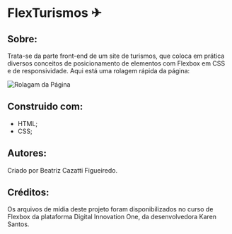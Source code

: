# FlexTurismos ✈

## Sobre:
Trata-se da parte front-end de um site de turismos, que coloca em prática diversos conceitos de posicionamento de elementos com Flexbox em CSS e de responsividade. Aqui está uma rolagem rápida da página: 

![Rolagam da Página](https://github.com/BeatrizCazatti/flex-turismos/blob/main/rolagem.gif)

## Construido com:
- HTML;
- CSS;

## Autores:
Criado por Beatriz Cazatti Figueiredo.

## Créditos:
Os arquivos de mídia deste projeto foram disponibilizados no curso de Flexbox da plataforma Digital Innovation One, da desenvolvedora Karen Santos. 
